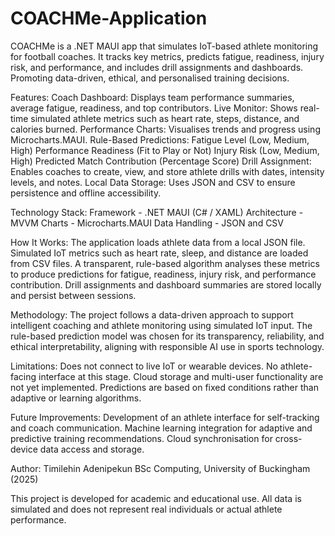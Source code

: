 # COACHMe-Application
COACHMe is a .NET MAUI app that simulates IoT-based athlete monitoring for football coaches. It tracks key metrics, predicts fatigue, readiness, injury risk, and performance, and includes drill assignments and dashboards. Promoting data-driven, ethical, and personalised training decisions.

Features:
Coach Dashboard: Displays team performance summaries, average fatigue, readiness, and top contributors.
Live Monitor: Shows real-time simulated athlete metrics such as heart rate, steps, distance, and calories burned.
Performance Charts: Visualises trends and progress using Microcharts.MAUI.
Rule-Based Predictions:
Fatigue Level (Low, Medium, High)
Performance Readiness (Fit to Play or Not)
Injury Risk (Low, Medium, High)
Predicted Match Contribution (Percentage Score)
Drill Assignment: Enables coaches to create, view, and store athlete drills with dates, intensity levels, and notes.
Local Data Storage: Uses JSON and CSV to ensure persistence and offline accessibility.

Technology Stack:
Framework - .NET MAUI (C# / XAML)
Architecture - MVVM
Charts - Microcharts.MAUI
Data Handling - JSON and CSV

How It Works:
The application loads athlete data from a local JSON file.
Simulated IoT metrics such as heart rate, sleep, and distance are loaded from CSV files.
A transparent, rule-based algorithm analyses these metrics to produce predictions for fatigue, readiness, injury risk, and performance contribution.
Drill assignments and dashboard summaries are stored locally and persist between sessions.

Methodology:
The project follows a data-driven approach to support intelligent coaching and athlete monitoring using simulated IoT input.
The rule-based prediction model was chosen for its transparency, reliability, and ethical interpretability, aligning with responsible AI use in sports technology.

Limitations:
Does not connect to live IoT or wearable devices.
No athlete-facing interface at this stage.
Cloud storage and multi-user functionality are not yet implemented.
Predictions are based on fixed conditions rather than adaptive or learning algorithms.

Future Improvements:
Development of an athlete interface for self-tracking and coach communication.
Machine learning integration for adaptive and predictive training recommendations.
Cloud synchronisation for cross-device data access and storage.

Author:
Timilehin Adenipekun
BSc Computing, University of Buckingham (2025)

This project is developed for academic and educational use.
All data is simulated and does not represent real individuals or actual athlete performance.
